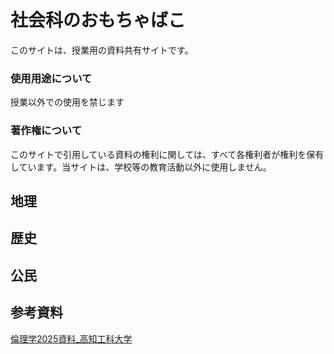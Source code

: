 # 社会科のおもちゃばこ

このサイトは、授業用の資料共有サイトです。

### 使用用途について
授業以外での使用を禁じます

### 著作権について
このサイトで引用している資料の権利に関しては、すべて各権利者が権利を保有しています。当サイトは、学校等の教育活動以外に使用しません。

## 地理


## 歴史


## 公民


## 参考資料
[倫理学2025資料_高知工科大学](Rinrigaku25\index.html)


